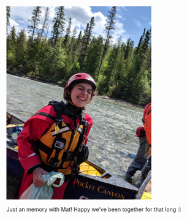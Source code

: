 
<img src="https://github.com/WisangSugiarta/wisangsugiarta.github.io/blob/master/css/IMG_1534.jpeg" width="378" height="504" />



Just an memory with Mat! Happy we've been together for that long :)
